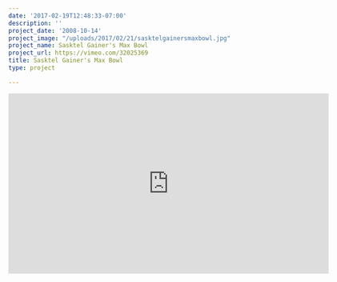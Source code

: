 ```yaml
---
date: '2017-02-19T12:48:33-07:00'
description: ''
project_date: '2008-10-14'
project_image: "/uploads/2017/02/21/sasktelgainersmaxbowl.jpg"
project_name: Sasktel Gainer's Max Bowl
project_url: https://vimeo.com/32025369
title: Sasktel Gainer's Max Bowl
type: project

---
```

<iframe src="https://player.vimeo.com/video/32025369" width="640" height="360" frameborder="0" webkitallowfullscreen mozallowfullscreen allowfullscreen></iframe>
